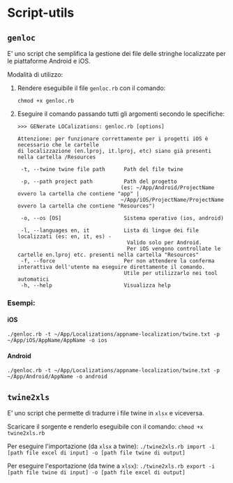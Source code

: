 # Script-utils

## `genloc`

E' uno script che semplifica la gestione dei file delle stringhe localizzate per le piattaforme Android e iOS.

Modalità di utilizzo:

1. Rendere eseguibile il file `genloc.rb` con il comando:
   ```
   chmod +x genloc.rb
   ```
2. Eseguire il comando passando tutti gli argomenti secondo le specifiche:
   ```
   >>> GENerate LOCalizations: genloc.rb [options]

   Attenzione: per funzionare correttamente per i progetti iOS è necessario che le cartelle
   di localizzazione (en.lproj, it.lproj, etc) siano già presenti nella cartella /Resources

    -t, --twine twine file path      Path del file twine

    -p, --path project path          Path del progetto
                                    (es: ~/App/Android/ProjectName ovvero la cartella che contiene "app" |
                                    ~/App/iOS/ProjectName/ProjectName ovvero la cartella che contiene "Resources")

    -o, --os [OS]                    Sistema operativo (ios, android)

    -l, --languages en, it           Lista di lingue dei file localizzati (es: en, it, es) -
                                      Valido solo per Android.
                                      Per iOS vengono controllate le cartelle en.lproj etc. presenti nella cartella "Resources"
    -f, --force                      Per non attendere la conferma interattiva dell'utente ma eseguire direttamente il comando.
                                     Utile per utilizzarlo nei tool automatici
    -h, --help                       Visualizza help
   ```

### Esempi:

#### iOS
```
./genloc.rb -t ~/App/Localizations/appname-localization/twine.txt -p ~/App/iOS/AppName/AppName -o ios
```

#### Android
```
./genloc.rb -t ~/App/Localizations/appname-localization/twine.txt -p ~/App/Android/AppName -o android
```

## `twine2xls`

E' uno script che permette di tradurre i file twine in `xlsx` e viceversa.

Scaricare il sorgente e renderlo eseguibile con il comando:
`chmod +x twine2xls.rb`

Per eseguire l'importazione (da `xlsx` a twine):
`./twine2xls.rb import -i [path file excel di input] -o [path file twine di output]`

Per eseguire l'esportazione (da twine a `xlsx`):
`./twine2xls.rb export -i [path file twine di input] -o [path file excel di output]`
